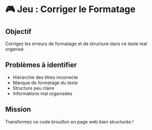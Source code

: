 # 🎮 Jeu : Corriger le Formatage

## Objectif
Corrigez les erreurs de formatage et de structure dans ce texte mal organisé.

## Problèmes à identifier
- Hiérarchie des titres incorrecte
- Manque de formatage du texte
- Structure peu claire
- Informations mal organisées

## Mission
Transformez ce code brouillon en page web bien structurée !